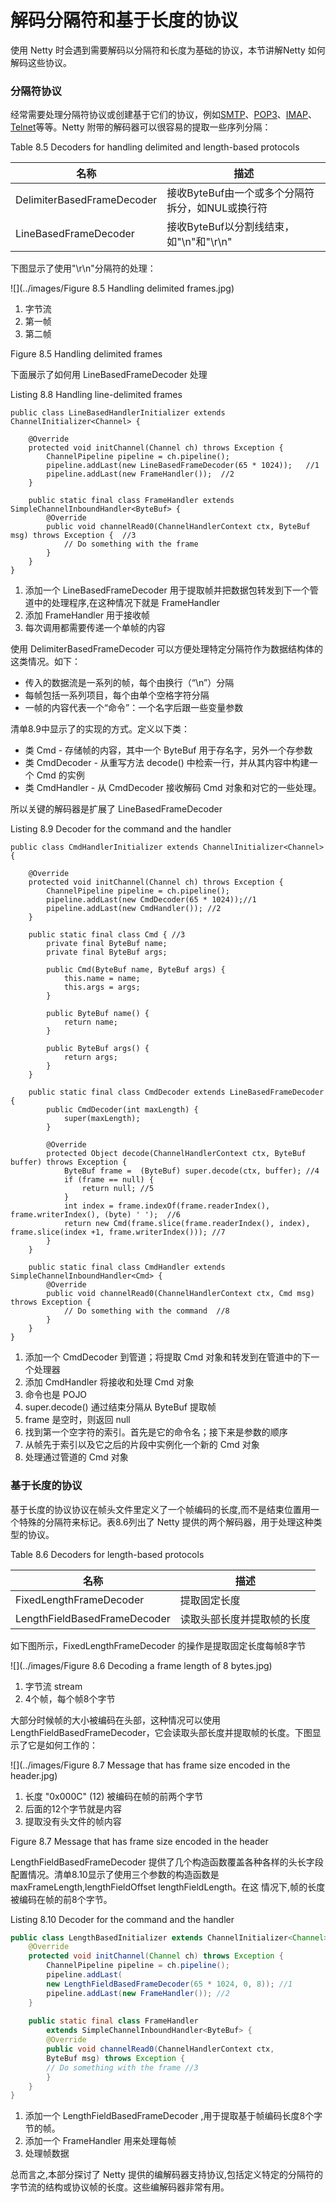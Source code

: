 解码分隔符和基于长度的协议
====

使用 Netty 时会遇到需要解码以分隔符和长度为基础的协议，本节讲解Netty 如何解码这些协议。

### 分隔符协议
        
经常需要处理分隔符协议或创建基于它们的协议，例如[SMTP](http://www.ietf.org/rfc/rfc2821.txt)、[POP3](http://www.ietf.org/rfc/rfc1939.txt)、[IMAP](http://tools.ietf.org/html/rfc3501)、[Telnet](http://tools.ietf.org/search/rfc854)等等。Netty 附带的解码器可以很容易的提取一些序列分隔：

Table 8.5 Decoders for handling delimited and length-based protocols

名称 | 描述
-----|----
DelimiterBasedFrameDecoder | 接收ByteBuf由一个或多个分隔符拆分，如NUL或换行符
LineBasedFrameDecoder| 接收ByteBuf以分割线结束，如"\n"和"\r\n"

下图显示了使用"\r\n"分隔符的处理：

![](../images/Figure 8.5 Handling delimited frames.jpg)

1. 字节流
2. 第一帧
3. 第二帧

Figure 8.5 Handling delimited frames

下面展示了如何用 LineBasedFrameDecoder 处理

Listing 8.8 Handling line-delimited frames
    
    public class LineBasedHandlerInitializer extends ChannelInitializer<Channel> {
    
        @Override
        protected void initChannel(Channel ch) throws Exception {
            ChannelPipeline pipeline = ch.pipeline();
            pipeline.addLast(new LineBasedFrameDecoder(65 * 1024));   //1
            pipeline.addLast(new FrameHandler());  //2
        }
    
        public static final class FrameHandler extends SimpleChannelInboundHandler<ByteBuf> {
            @Override
            public void channelRead0(ChannelHandlerContext ctx, ByteBuf msg) throws Exception {  //3
                // Do something with the frame
            }
        }
    }

1. 添加一个 LineBasedFrameDecoder 用于提取帧并把数据包转发到下一个管道中的处理程序,在这种情况下就是 FrameHandler  
2. 添加 FrameHandler 用于接收帧
3. 每次调用都需要传递一个单帧的内容

使用 DelimiterBasedFrameDecoder 可以方便处理特定分隔符作为数据结构体的这类情况。如下：

* 传入的数据流是一系列的帧，每个由换行（“\n”）分隔
* 每帧包括一系列项目，每个由单个空格字符分隔
* 一帧的内容代表一个“命令”：一个名字后跟一些变量参数

清单8.9中显示了的实现的方式。定义以下类：

* 类 Cmd - 存储帧的内容，其中一个 ByteBuf 用于存名字，另外一个存参数
* 类 CmdDecoder - 从重写方法 decode() 中检索一行，并从其内容中构建一个 Cmd 的实例
* 类 CmdHandler - 从 CmdDecoder 接收解码 Cmd 对象和对它的一些处理。

所以关键的解码器是扩展了 LineBasedFrameDecoder

Listing 8.9 Decoder for the command and the handler

	public class CmdHandlerInitializer extends ChannelInitializer<Channel> {
	
	    @Override
	    protected void initChannel(Channel ch) throws Exception {
	        ChannelPipeline pipeline = ch.pipeline();
	        pipeline.addLast(new CmdDecoder(65 * 1024));//1
	        pipeline.addLast(new CmdHandler()); //2
	    }
	
	    public static final class Cmd { //3
	        private final ByteBuf name;
	        private final ByteBuf args;
	
	        public Cmd(ByteBuf name, ByteBuf args) {
	            this.name = name;
	            this.args = args;
	        }
	
	        public ByteBuf name() {
	            return name;
	        }
	
	        public ByteBuf args() {
	            return args;
	        }
	    }
	
	    public static final class CmdDecoder extends LineBasedFrameDecoder {
	        public CmdDecoder(int maxLength) {
	            super(maxLength);
	        }
	
	        @Override
	        protected Object decode(ChannelHandlerContext ctx, ByteBuf buffer) throws Exception {
	            ByteBuf frame =  (ByteBuf) super.decode(ctx, buffer); //4
	            if (frame == null) {
	                return null; //5
	            }
	            int index = frame.indexOf(frame.readerIndex(), frame.writerIndex(), (byte) ' ');  //6
	            return new Cmd(frame.slice(frame.readerIndex(), index), frame.slice(index +1, frame.writerIndex())); //7
	        }
	    }
	
	    public static final class CmdHandler extends SimpleChannelInboundHandler<Cmd> {
	        @Override
	        public void channelRead0(ChannelHandlerContext ctx, Cmd msg) throws Exception {
	            // Do something with the command  //8
	        }
	    }
	}

1. 添加一个 CmdDecoder 到管道；将提取 Cmd 对象和转发到在管道中的下一个处理器
2. 添加 CmdHandler 将接收和处理 Cmd 对象
3. 命令也是 POJO
4. super.decode() 通过结束分隔从 ByteBuf 提取帧
5. frame 是空时，则返回 null
6. 找到第一个空字符的索引。首先是它的命令名；接下来是参数的顺序
7. 从帧先于索引以及它之后的片段中实例化一个新的 Cmd 对象
8. 处理通过管道的 Cmd 对象

### 基于长度的协议

基于长度的协议协议在帧头文件里定义了一个帧编码的长度,而不是结束位置用一个特殊的分隔符来标记。表8.6列出了 Netty 提供的两个解码器，用于处理这种类型的协议。

Table 8.6 Decoders for length-based protocols

名称 | 描述
-----|----
FixedLengthFrameDecoder | 提取固定长度
LengthFieldBasedFrameDecoder | 读取头部长度并提取帧的长度

如下图所示，FixedLengthFrameDecoder 的操作是提取固定长度每帧8字节

![](../images/Figure 8.6 Decoding a frame length of 8 bytes.jpg)

1. 字节流 stream
2. 4个帧，每个帧8个字节

大部分时候帧的大小被编码在头部，这种情况可以使用LengthFieldBasedFrameDecoder，它会读取头部长度并提取帧的长度。下图显示了它是如何工作的：

![](../images/Figure 8.7 Message that has frame size encoded in the header.jpg)

1. 长度 "0x000C" (12) 被编码在帧的前两个字节
2. 后面的12个字节就是内容
3. 提取没有头文件的帧内容

Figure 8.7 Message that has frame size encoded in the header

LengthFieldBasedFrameDecoder 提供了几个构造函数覆盖各种各样的头长字段配置情况。清单8.10显示了使用三个参数的构造函数是maxFrameLength,lengthFieldOffset lengthFieldLength。在这
情况下,帧的长度被编码在帧的前8个字节。

Listing 8.10 Decoder for the command and the handler

```java
public class LengthBasedInitializer extends ChannelInitializer<Channel> {
	@Override
	protected void initChannel(Channel ch) throws Exception {
		ChannelPipeline pipeline = ch.pipeline();
		pipeline.addLast(
		new LengthFieldBasedFrameDecoder(65 * 1024, 0, 8)); //1
		pipeline.addLast(new FrameHandler()); //2
	}
		
	public static final class FrameHandler
		extends SimpleChannelInboundHandler<ByteBuf> {
		@Override
		public void channelRead0(ChannelHandlerContext ctx,
		ByteBuf msg) throws Exception {
		// Do something with the frame //3
		}
	}
}
```

1. 添加一个 LengthFieldBasedFrameDecoder ,用于提取基于帧编码长度8个字节的帧。
2. 添加一个 FrameHandler 用来处理每帧
3. 处理帧数据

总而言之,本部分探讨了 Netty 提供的编解码器支持协议,包括定义特定的分隔符的字节流的结构或协议帧的长度。这些编解码器非常有用。

